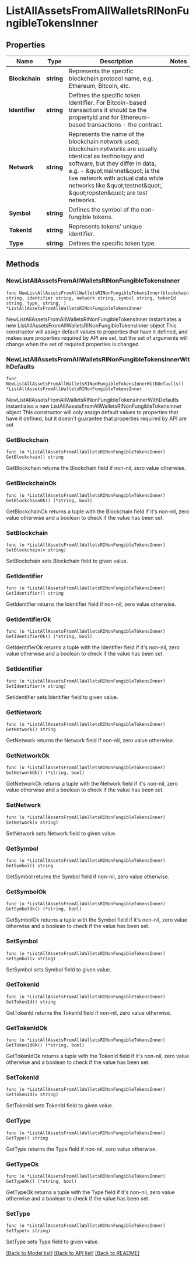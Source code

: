 # ListAllAssetsFromAllWalletsRINonFungibleTokensInner

## Properties

Name | Type | Description | Notes
------------ | ------------- | ------------- | -------------
**Blockchain** | **string** | Represents the specific blockchain protocol name, e.g. Ethereum, Bitcoin, etc. | 
**Identifier** | **string** | Defines the specific token identifier. For Bitcoin-based transactions it should be the propertyId and for Ethereum-based transactions - the contract. | 
**Network** | **string** | Represents the name of the blockchain network used; blockchain networks are usually identical as technology and software, but they differ in data, e.g. - \&quot;mainnet\&quot; is the live network with actual data while networks like \&quot;testnet\&quot;, \&quot;ropsten\&quot; are test networks. | 
**Symbol** | **string** | Defines the symbol of the non-fungible tokens. | 
**TokenId** | **string** | Represents tokens&#39; unique identifier. | 
**Type** | **string** | Defines the specific token type. | 

## Methods

### NewListAllAssetsFromAllWalletsRINonFungibleTokensInner

`func NewListAllAssetsFromAllWalletsRINonFungibleTokensInner(blockchain string, identifier string, network string, symbol string, tokenId string, type_ string, ) *ListAllAssetsFromAllWalletsRINonFungibleTokensInner`

NewListAllAssetsFromAllWalletsRINonFungibleTokensInner instantiates a new ListAllAssetsFromAllWalletsRINonFungibleTokensInner object
This constructor will assign default values to properties that have it defined,
and makes sure properties required by API are set, but the set of arguments
will change when the set of required properties is changed

### NewListAllAssetsFromAllWalletsRINonFungibleTokensInnerWithDefaults

`func NewListAllAssetsFromAllWalletsRINonFungibleTokensInnerWithDefaults() *ListAllAssetsFromAllWalletsRINonFungibleTokensInner`

NewListAllAssetsFromAllWalletsRINonFungibleTokensInnerWithDefaults instantiates a new ListAllAssetsFromAllWalletsRINonFungibleTokensInner object
This constructor will only assign default values to properties that have it defined,
but it doesn't guarantee that properties required by API are set

### GetBlockchain

`func (o *ListAllAssetsFromAllWalletsRINonFungibleTokensInner) GetBlockchain() string`

GetBlockchain returns the Blockchain field if non-nil, zero value otherwise.

### GetBlockchainOk

`func (o *ListAllAssetsFromAllWalletsRINonFungibleTokensInner) GetBlockchainOk() (*string, bool)`

GetBlockchainOk returns a tuple with the Blockchain field if it's non-nil, zero value otherwise
and a boolean to check if the value has been set.

### SetBlockchain

`func (o *ListAllAssetsFromAllWalletsRINonFungibleTokensInner) SetBlockchain(v string)`

SetBlockchain sets Blockchain field to given value.


### GetIdentifier

`func (o *ListAllAssetsFromAllWalletsRINonFungibleTokensInner) GetIdentifier() string`

GetIdentifier returns the Identifier field if non-nil, zero value otherwise.

### GetIdentifierOk

`func (o *ListAllAssetsFromAllWalletsRINonFungibleTokensInner) GetIdentifierOk() (*string, bool)`

GetIdentifierOk returns a tuple with the Identifier field if it's non-nil, zero value otherwise
and a boolean to check if the value has been set.

### SetIdentifier

`func (o *ListAllAssetsFromAllWalletsRINonFungibleTokensInner) SetIdentifier(v string)`

SetIdentifier sets Identifier field to given value.


### GetNetwork

`func (o *ListAllAssetsFromAllWalletsRINonFungibleTokensInner) GetNetwork() string`

GetNetwork returns the Network field if non-nil, zero value otherwise.

### GetNetworkOk

`func (o *ListAllAssetsFromAllWalletsRINonFungibleTokensInner) GetNetworkOk() (*string, bool)`

GetNetworkOk returns a tuple with the Network field if it's non-nil, zero value otherwise
and a boolean to check if the value has been set.

### SetNetwork

`func (o *ListAllAssetsFromAllWalletsRINonFungibleTokensInner) SetNetwork(v string)`

SetNetwork sets Network field to given value.


### GetSymbol

`func (o *ListAllAssetsFromAllWalletsRINonFungibleTokensInner) GetSymbol() string`

GetSymbol returns the Symbol field if non-nil, zero value otherwise.

### GetSymbolOk

`func (o *ListAllAssetsFromAllWalletsRINonFungibleTokensInner) GetSymbolOk() (*string, bool)`

GetSymbolOk returns a tuple with the Symbol field if it's non-nil, zero value otherwise
and a boolean to check if the value has been set.

### SetSymbol

`func (o *ListAllAssetsFromAllWalletsRINonFungibleTokensInner) SetSymbol(v string)`

SetSymbol sets Symbol field to given value.


### GetTokenId

`func (o *ListAllAssetsFromAllWalletsRINonFungibleTokensInner) GetTokenId() string`

GetTokenId returns the TokenId field if non-nil, zero value otherwise.

### GetTokenIdOk

`func (o *ListAllAssetsFromAllWalletsRINonFungibleTokensInner) GetTokenIdOk() (*string, bool)`

GetTokenIdOk returns a tuple with the TokenId field if it's non-nil, zero value otherwise
and a boolean to check if the value has been set.

### SetTokenId

`func (o *ListAllAssetsFromAllWalletsRINonFungibleTokensInner) SetTokenId(v string)`

SetTokenId sets TokenId field to given value.


### GetType

`func (o *ListAllAssetsFromAllWalletsRINonFungibleTokensInner) GetType() string`

GetType returns the Type field if non-nil, zero value otherwise.

### GetTypeOk

`func (o *ListAllAssetsFromAllWalletsRINonFungibleTokensInner) GetTypeOk() (*string, bool)`

GetTypeOk returns a tuple with the Type field if it's non-nil, zero value otherwise
and a boolean to check if the value has been set.

### SetType

`func (o *ListAllAssetsFromAllWalletsRINonFungibleTokensInner) SetType(v string)`

SetType sets Type field to given value.



[[Back to Model list]](../README.md#documentation-for-models) [[Back to API list]](../README.md#documentation-for-api-endpoints) [[Back to README]](../README.md)



